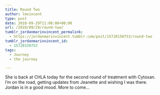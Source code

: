 ```yaml
---
title: Round Two
author: lmvincent
type: post
date: 2010-09-29T11:08:00+00:00
url: /2010/09/29/round-two/
tumblr_jordanmarinvincent_permalink:
  - https://jordanmarinvincent.tumblr.com/post/15728150753/round-two
tumblr_jordanmarinvincent_id:
  - 15728150753
tags:
  - Journey
  - the journey

---
```

She is back at CHLA today for the second round of treatment with Cytoxan. I&rsquo;m on the road, getting updates from Jeanette and wishing I was there. Jordan is in a good mood. More to come&hellip;

<div class="blogger-post-footer">
  <img loading="lazy" width="1" height="1" src="https://blogger.googleusercontent.com/tracker/9039099668816362935-2101162984941702147?l=jordansjourney2.blogspot.com" alt="" />
</div>